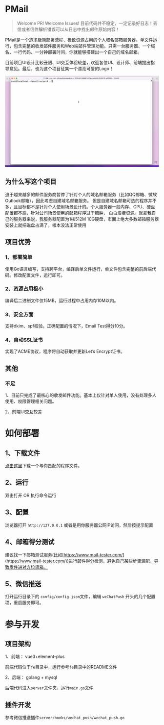 # PMail

> Welcome PR! Welcome Issues! 目前代码并不稳定，一定记录好日志！丢信或者信件解析错误可以从日志中找出邮件原始内容！

PMail是一个追求极简部署流程、极致资源占用的个人域名邮箱服务器。单文件运行，包含完整的收发邮件服务和Web端邮件管理功能。只需一台服务器、一个域名、一行代码、一分钟部署时间，你就能够搭建出一个自己的域名邮箱。

目前项目UI设计比较丑陋、UI交互体验较差，欢迎各位UI、设计师、前端提出指导意见。最后，也为这个项目征集一个漂亮可爱的Logo！

<img src="./docs/cn.gif" alt="Editor" width="800px">

## 为什么写这个项目

迫于越来越多的邮件服务商暂停了针对个人的域名邮箱服务（比如QQ邮箱、微软Outlook邮箱），因此考虑自建域名邮箱服务。
但是自建域名邮箱可选的程序并不多，且目标都不是针对个人使用场景设计的。个人服务器一般内存、CPU、硬盘配置都不高，针对公司场景使用的邮箱程序过于臃肿，
白白浪费资源。就拿我自己的服务器来说，我服务器配置为1核512M 10G硬盘，市面上绝大多数邮箱服务器安装上就把磁盘占满了，根本没法正常使用

## 项目优势

### 1、部署简单

使用Go语言编写，支持跨平台，编译后单文件运行，单文件包含完整的前后端代码。修改配置文件，运行即可。

### 2、资源占用极小

编译后二进制文件仅15MB，运行过程中占用内存10M以内。

### 3、安全方面

支持dkim、spf校验。正确配置的情况下，Email Test得分10分。

### 4、自动SSL证书

实现了ACME协议，程序将自动获取并更新Let’s Encrypt证书。

## 其他

### 不足

1、目前只完成了最核心的收发邮件功能。基本上仅针对单人使用，没有处理多人使用、权限管理相关问题。

2、前端UI交互较差

# 如何部署

## 1、下载文件

[点击这里](https://github.com/Jinnrry/PMail/releases)下载一个与你匹配的程序文件。

## 2、运行

双击打开 OR 执行命令运行

## 3、配置

浏览器打开 `http://127.0.0.1` 或者是用你服务器公网IP访问，然后按提示配置

## 4、邮箱得分测试

建议找一下邮箱测试服务(比如[https://www.mail-tester.com/](https://www.mail-tester.com/))进行邮件得分检测，避免自己某些步骤漏配，导致发件进对方垃圾箱。

## 5、微信推送

打开运行目录下的 `config/config.json`文件，编辑 `weChatPush` 开头的几个配置项，重启服务即可。

# 参与开发

## 项目架构

1、前端： vue3+element-plus

前端代码位于`fe`目录中，运行参考`fe`目录中的README文件

2、后端： golang + mysql

后端代码进入`server`文件夹，运行`main.go`文件

## 插件开发

参考微信推送插件`server/hooks/wechat_push/wechat_push.go`

